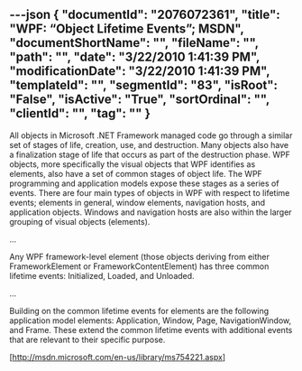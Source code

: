 ---json
{
  "documentId": "2076072361",
  "title": "WPF: “Object Lifetime Events”; MSDN",
  "documentShortName": "",
  "fileName": "",
  "path": "",
  "date": "3/22/2010 1:41:39 PM",
  "modificationDate": "3/22/2010 1:41:39 PM",
  "templateId": "",
  "segmentId": "83",
  "isRoot": "False",
  "isActive": "True",
  "sortOrdinal": "",
  "clientId": "",
  "tag": ""
}
---

All objects in Microsoft .NET Framework managed code go through a similar set of stages of life, creation, use, and destruction. Many objects also have a finalization stage of life that occurs as part of the destruction phase. WPF objects, more specifically the visual objects that WPF identifies as elements, also have a set of common stages of object life. The WPF programming and application models expose these stages as a series of events. There are four main types of objects in WPF with respect to lifetime events; elements in general, window elements, navigation hosts, and application objects. Windows and navigation hosts are also within the larger grouping of visual objects (elements).

…

Any WPF framework-level element (those objects deriving from either FrameworkElement  or FrameworkContentElement) has three common lifetime events: Initialized, Loaded, and Unloaded.

…

Building on the common lifetime events for elements are the following application model elements: Application, Window, Page, NavigationWindow, and Frame. These extend the common lifetime events with additional events that are relevant to their specific purpose.

[http://msdn.microsoft.com/en-us/library/ms754221.aspx]
